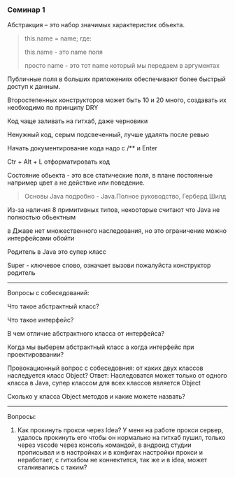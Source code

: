 ### Семинар 1

Абстракция – это набор значимых характеристик объекта.

>this.name = name; где:
> 
>   this.name - это name поля
> 
>   просто name - это тот name который мы передаем в аргументах

Публичные поля в больших приложениях обеспечивают более быстрый доступ к данным.

Второстепенных конструкторов может быть 10 и 20 много, создавать их необходимо по принципу DRY

Код чаще заливать на гитхаб, даже черновики

Ненужный код, серым подсвеченный, лучше удалять после ревью

Начать документирование кода надо с /** и Enter

Ctr + Alt + L отформатировать код

Состояние обьекта - это все статические поля, в плане постоянные например цвет а не действие или поведение.

>Основы Java подробно - Java.Полное руководство, Герберд Шилд

Из-за наличия 8 примитивных типов, некооторые считают что Java не полностью обьектным

в Джаве нет множественного наследования, но это ограничение можно интерфейсами обойти

Родитель в Java это супер класс

Super - ключевое слово, означает вызови пожалуйста конструктор родитель

---

Вопросы с собеседований:

Что такое абстрактный класс? 

Что такое интерфейс?

В чем отличие абстрактного класса от интерфейса?

Когда мы выберем абстрактный класс а когда интерфейс при проектироввании?

Провокационный вопрос с собеседовния: от каких двух классов наследуется класс Object? Ответ: Наследоватся может только от одного класса в Java, супер классом для всех классов является Object

Сколько у класса Object методов и какие можете назвать?

---

Вопросы:

1. Как прокинуть прокси через Idea? У меня на работе прокси сервер, удалось прокинуть его чтобы он нормально на гитхаб пушил, только через vscode через консоль командой, в андроид студии прописывал и в настройках и в конфигах настройки прокси и неработает, с гитхабом не коннектится, так же и в idea, может сталкивались с таким?
